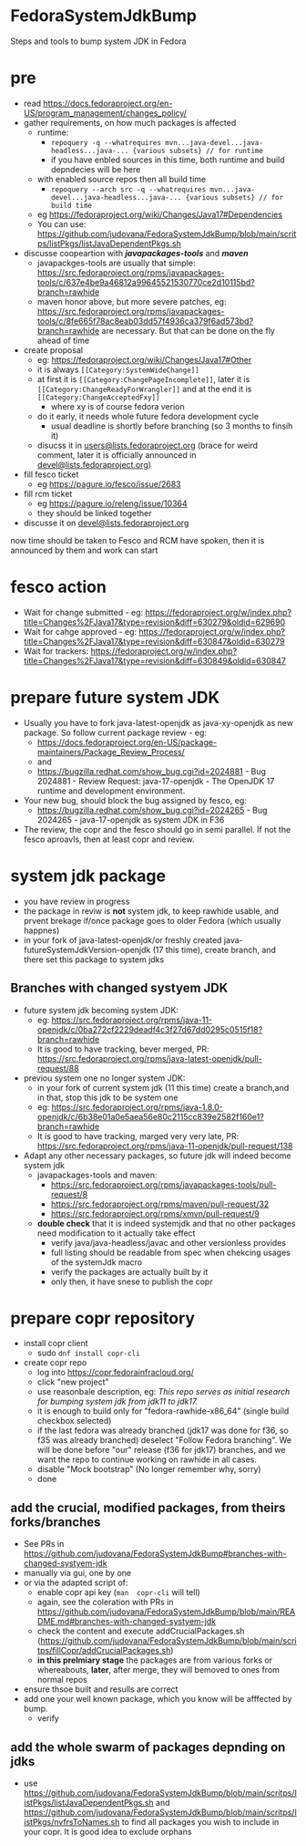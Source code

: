 # FedoraSystemJdkBump
Steps and tools to bump system JDK in Fedora

# pre
* read https://docs.fedoraproject.org/en-US/program_management/changes_policy/
* gather requirements, on how much packages is affected 
  * runtime:
    * ```repoquery -q --whatrequires mvn...java-devel...java-headless...java-... {various subsets} // for runtime```
    * if you have enbled sources in this time, both runtime and build depndecies will be here
  * with enabled source repos then all build time
    *  ```repoquery --arch src -q --whatrequires mvn...java-devel...java-headless...java-... {various subsets} // for build time```
  * eg https://fedoraproject.org/wiki/Changes/Java17#Dependencies
  *  You can use: https://github.com/judovana/FedoraSystemJdkBump/blob/main/scritps/listPkgs/listJavaDependentPkgs.sh
* discusse coopeartion with ***javapackages-tools*** and ***maven***
  * javapackges-tools are usually that simple: https://src.fedoraproject.org/rpms/javapackages-tools/c/637e4be9a46812a99645521530770ce2d10115bd?branch=rawhide
  * maven honor above, but more severe patches, eg: https://src.fedoraproject.org/rpms/javapackages-tools/c/8fe665f78ac8eab03dd57f4936ca379f6ad573bd?branch=rawhide are necessary. But that can be done on the fly ahead of time
* create proposal
  * eg: https://fedoraproject.org/wiki/Changes/Java17#Other
  * it is always ```[[Category:SystemWideChange]]```
  * at first it is ```[[Category:ChangePageIncomplete]]```, later it is ```[[Category:ChangeReadyForWrangler]]``` and at the end it is  ```[[Category:ChangeAcceptedFxy]]```
    * where xy is of course fedora verion
  * do it early, it needs whole future fedora development cycle
    * usual deadline is shortly before branching (so 3 months to finsih it)
  * disucss it in users@lists.fedoraproject.org (brace for weird comment, later it is officially announced in devel@lists.fedoraproject.org)
* fill fesco ticket
  * eg https://pagure.io/fesco/issue/2683
* fill rcm ticket
  * eg https://pagure.io/releng/issue/10364
  * they should be linked together
* discusse it on devel@lists.fedoraproject.org

now time should be taken to Fesco and RCM have spoken, then it is announced by them and work can start

# fesco action
* Wait for change submitted - eg: https://fedoraproject.org/w/index.php?title=Changes%2FJava17&type=revision&diff=630279&oldid=629690
* Wait for cahge approved - eg: https://fedoraproject.org/w/index.php?title=Changes%2FJava17&type=revision&diff=630847&oldid=630279
* Wait for trackers: https://fedoraproject.org/w/index.php?title=Changes%2FJava17&type=revision&diff=630849&oldid=630847

# prepare future system JDK
* Usually you have to fork java-latest-openjdk as java-xy-openjdk as new package. So follow current package review - eg:
  * https://docs.fedoraproject.org/en-US/package-maintainers/Package_Review_Process/
  * and
  * https://bugzilla.redhat.com/show_bug.cgi?id=2024881 - Bug 2024881 - Review Request: java-17-openjdk - The OpenJDK 17 runtime and development environment.
* Your new bug, should block the bug assigned by fesco, eg:
  * https://bugzilla.redhat.com/show_bug.cgi?id=2024265 - Bug 2024265 - java-17-openjdk as system JDK in F36
* The review, the copr and the fesco should go in semi parallel. If not the fesco aproavls, then at least copr and review. 

# system jdk package
* you have review in progress
* the package in reviw is **not** system jdk, to keep rawhide usable, and prvent brekage if/once package goes to older Fedora (which usually happnes)
* in your fork of java-latest-openjdk/or freshly created java-futureSystemJdkVersion-openjdk (17 this time), create branch, and there set this package to system jdks
## Branches with changed systyem JDK
* future system jdk becoming system JDK:
  *  eg: https://src.fedoraproject.org/rpms/java-11-openjdk/c/0ba272cf2229deadf4c3f27d67dd0295c0515f18?branch=rawhide
  *  It is good to have tracking, bever merged, PR: https://src.fedoraproject.org/rpms/java-latest-openjdk/pull-request/88
* previou system one no longer system JDK:
  * in your fork of current system jdk (11 this time) create a branch,and in that, stop this jdk to be system one
  * eg: https://src.fedoraproject.org/rpms/java-1.8.0-openjdk/c/6b38e01a0e5aea56e80c2115cc839e2582f160e1?branch=rawhide
  *  It is good to have tracking, marged very very late, PR: https://src.fedoraproject.org/rpms/java-11-openjdk/pull-request/138
* Adapt any other necessary packages, so future jdk will indeed become system jdk
  * javapackages-tools and maven: 
    * https://src.fedoraproject.org/rpms/javapackages-tools/pull-request/8
    * https://src.fedoraproject.org/rpms/maven/pull-request/32
    * https://src.fedoraproject.org/rpms/xmvn/pull-request/9
  * **double check** that it is indeed systemjdk and that no other packages need modification to it actually take effect
    * verify java/java-headless/javac and other versionless provides
    * full listing should be readable from spec when chekcing usages of the systemJdk macro
    * verify the packages are actually built by it
    * only then, it have snese to publish the copr

# prepare copr repository
* install copr client
  * sudo ```dnf install copr-cli```
* create copr repo
  * log into https://copr.fedorainfracloud.org/
  * click "new project"
  * use reasonbale description, eg: *This repo serves as initial research for bumping system jdk from jdk11 to jdk17.*
  * it is enough to build only for "fedora-rawhide-x86_64" (single build checkbox selected)
  * if the last fedora was already branched (jdk17 was done for f36, so f35 was already branched) deselect "Follow Fedora branching".  We will be done before "our" release (f36 for jdk17) branches, and we want the repo to continue working on rawhide in all cases.
  * disable  "Mock bootstrap" (No longer remember why, sorry)
  * done
## add the crucial, modified packages, from theirs forks/branches
* See PRs in https://github.com/judovana/FedoraSystemJdkBump#branches-with-changed-systyem-jdk
* manually via gui, one by one
* or via the adapted script of:
  *  enable copr api key (```man  copr-cli``` will tell)
  *  again, see the coleration with PRs in https://github.com/judovana/FedoraSystemJdkBump/blob/main/README.md#branches-with-changed-systyem-jdk
  *  check the content and execute addCrucialPackages.sh (https://github.com/judovana/FedoraSystemJdkBump/blob/main/scritps/fillCopr/addCrucialPackages.sh)
  *  **in this prelmiary stage** the packages are from various forks or whereabouts, **later**, after merge, they will bemoved to ones from normal repos
* ensure thsoe built and resulls are correct
* add one your well known package, which you know will be afffected by bump.
  * verify
## add the whole swarm of packages depnding on jdks
* use https://github.com/judovana/FedoraSystemJdkBump/blob/main/scritps/listPkgs/listJavaDependentPkgs.sh and https://github.com/judovana/FedoraSystemJdkBump/blob/main/scritps/listPkgs/nvfrsToNames.sh to find all packages you wish to include in your copr. It is good idea to exclude orphans
